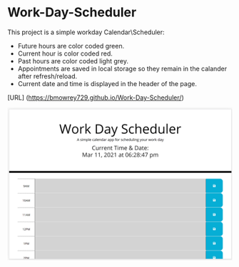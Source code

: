 # Work-Day-Scheduler

This project is a simple workday Calendar\Scheduler:

* Future hours are color coded green.
* Current hour is color coded red.
* Past hours are color coded light grey.
* Appointments are saved in local storage so they remain in the calander after refresh/reload.
* Current date and time is displayed in the header of the page.

[URL] (https://bmowrey729.github.io/Work-Day-Scheduler/)

![Screen Shot ](/assets/workday.PNG)